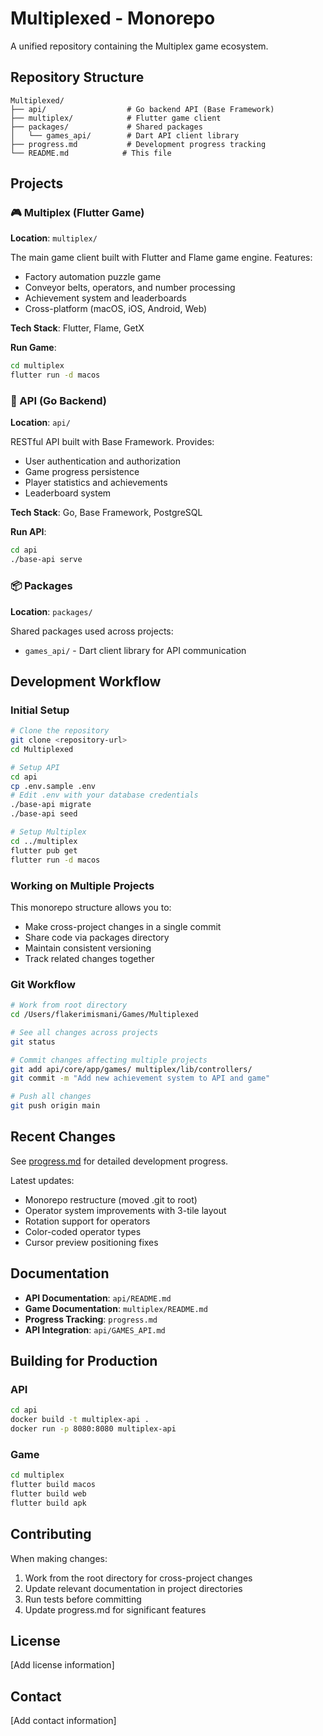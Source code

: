# Multiplexed - Monorepo

A unified repository containing the Multiplex game ecosystem.

## Repository Structure

```
Multiplexed/
├── api/                  # Go backend API (Base Framework)
├── multiplex/            # Flutter game client
├── packages/             # Shared packages
│   └── games_api/        # Dart API client library
├── progress.md           # Development progress tracking
└── README.md            # This file
```

## Projects

### 🎮 Multiplex (Flutter Game)
**Location**: `multiplex/`

The main game client built with Flutter and Flame game engine. Features:
- Factory automation puzzle game
- Conveyor belts, operators, and number processing
- Achievement system and leaderboards
- Cross-platform (macOS, iOS, Android, Web)

**Tech Stack**: Flutter, Flame, GetX

**Run Game**:
```bash
cd multiplex
flutter run -d macos
```

### 🚀 API (Go Backend)
**Location**: `api/`

RESTful API built with Base Framework. Provides:
- User authentication and authorization
- Game progress persistence
- Player statistics and achievements
- Leaderboard system

**Tech Stack**: Go, Base Framework, PostgreSQL

**Run API**:
```bash
cd api
./base-api serve
```

### 📦 Packages
**Location**: `packages/`

Shared packages used across projects:
- `games_api/` - Dart client library for API communication

## Development Workflow

### Initial Setup

```bash
# Clone the repository
git clone <repository-url>
cd Multiplexed

# Setup API
cd api
cp .env.sample .env
# Edit .env with your database credentials
./base-api migrate
./base-api seed

# Setup Multiplex
cd ../multiplex
flutter pub get
flutter run -d macos
```

### Working on Multiple Projects

This monorepo structure allows you to:
- Make cross-project changes in a single commit
- Share code via packages directory
- Maintain consistent versioning
- Track related changes together

### Git Workflow

```bash
# Work from root directory
cd /Users/flakerimismani/Games/Multiplexed

# See all changes across projects
git status

# Commit changes affecting multiple projects
git add api/core/app/games/ multiplex/lib/controllers/
git commit -m "Add new achievement system to API and game"

# Push all changes
git push origin main
```

## Recent Changes

See [progress.md](./progress.md) for detailed development progress.

Latest updates:
- Monorepo restructure (moved .git to root)
- Operator system improvements with 3-tile layout
- Rotation support for operators
- Color-coded operator types
- Cursor preview positioning fixes

## Documentation

- **API Documentation**: `api/README.md`
- **Game Documentation**: `multiplex/README.md`
- **Progress Tracking**: `progress.md`
- **API Integration**: `api/GAMES_API.md`

## Building for Production

### API
```bash
cd api
docker build -t multiplex-api .
docker run -p 8080:8080 multiplex-api
```

### Game
```bash
cd multiplex
flutter build macos
flutter build web
flutter build apk
```

## Contributing

When making changes:
1. Work from the root directory for cross-project changes
2. Update relevant documentation in project directories
3. Run tests before committing
4. Update progress.md for significant features

## License

[Add license information]

## Contact

[Add contact information]
